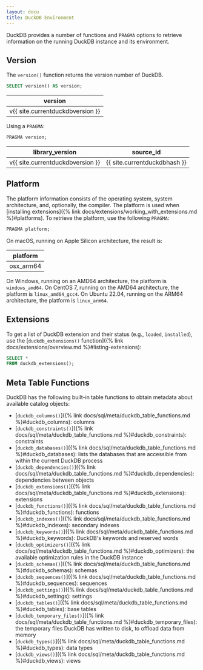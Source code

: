 ```yaml
---
layout: docu
title: DuckDB Environment
---
```


DuckDB provides a number of functions and `PRAGMA` options to retrieve information on the running DuckDB instance and its environment.

## Version

The `version()` function returns the version number of DuckDB.

```sql
SELECT version() AS version;
```

<div class="monospace_table"></div>

| version |
|-----------|
| v{{ site.currentduckdbversion }} |

Using a `PRAGMA`:

```sql
PRAGMA version;
```

<div class="monospace_table"></div>

| library_version | source_id  |
|-----------------|------------|
| v{{ site.currentduckdbversion }} | {{ site.currentduckdbhash }} |

## Platform

The platform information consists of the operating system, system architecture, and, optionally, the compiler.
The platform is used when [installing extensions]({% link docs/extensions/working_with_extensions.md %}#platforms).
To retrieve the platform, use the following `PRAGMA`:

```sql
PRAGMA platform;
```

On macOS, running on Apple Silicon architecture, the result is:

| platform  |
|-----------|
| osx_arm64 |

On Windows, running on an AMD64 architecture, the platform is `windows_amd64`.
On CentOS 7, running on the AMD64 architecture, the platform is `linux_amd64_gcc4`.
On Ubuntu 22.04, running on the ARM64 architecture, the platform is `linux_arm64`.

## Extensions

To get a list of DuckDB extension and their status (e.g., `loaded`, `installed`), use the [`duckdb_extensions()` function]({% link docs/extensions/overview.md %}#listing-extensions):

```sql
SELECT *
FROM duckdb_extensions();
```

## Meta Table Functions

DuckDB has the following built-in table functions to obtain metadata about available catalog objects:

* [`duckdb_columns()`]({% link docs/sql/meta/duckdb_table_functions.md %}#duckdb_columns): columns
* [`duckdb_constraints()`]({% link docs/sql/meta/duckdb_table_functions.md %}#duckdb_constraints): constraints
* [`duckdb_databases()`]({% link docs/sql/meta/duckdb_table_functions.md %}#duckdb_databases): lists the databases that are accessible from within the current DuckDB process
* [`duckdb_dependencies()`]({% link docs/sql/meta/duckdb_table_functions.md %}#duckdb_dependencies): dependencies between objects
* [`duckdb_extensions()`]({% link docs/sql/meta/duckdb_table_functions.md %}#duckdb_extensions): extensions
* [`duckdb_functions()`]({% link docs/sql/meta/duckdb_table_functions.md %}#duckdb_functions): functions
* [`duckdb_indexes()`]({% link docs/sql/meta/duckdb_table_functions.md %}#duckdb_indexes): secondary indexes
* [`duckdb_keywords()`]({% link docs/sql/meta/duckdb_table_functions.md %}#duckdb_keywords): DuckDB's keywords and reserved words
* [`duckdb_optimizers()`]({% link docs/sql/meta/duckdb_table_functions.md %}#duckdb_optimizers): the available optimization rules in the DuckDB instance
* [`duckdb_schemas()`]({% link docs/sql/meta/duckdb_table_functions.md %}#duckdb_schemas): schemas
* [`duckdb_sequences()`]({% link docs/sql/meta/duckdb_table_functions.md %}#duckdb_sequences): sequences
* [`duckdb_settings()`]({% link docs/sql/meta/duckdb_table_functions.md %}#duckdb_settings): settings
* [`duckdb_tables()`]({% link docs/sql/meta/duckdb_table_functions.md %}#duckdb_tables): base tables
* [`duckdb_temporary_files()`]({% link docs/sql/meta/duckdb_table_functions.md %}#duckdb_temporary_files): the temporary files DuckDB has written to disk, to offload data from memory
* [`duckdb_types()`]({% link docs/sql/meta/duckdb_table_functions.md %}#duckdb_types): data types
* [`duckdb_views()`]({% link docs/sql/meta/duckdb_table_functions.md %}#duckdb_views): views
